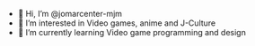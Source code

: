 - 👋 Hi, I’m @jomarcenter-mjm
- 👀 I’m interested in Video games, anime and J-Culture
- 🌱 I’m currently learning Video game programming and design

<!---
jomarcenter-mjm/jomarcenter-mjm is a ✨ special ✨ repository because its `README.md` (this file) appears on your GitHub profile.
You can click the Preview link to take a look at your changes.
--->
